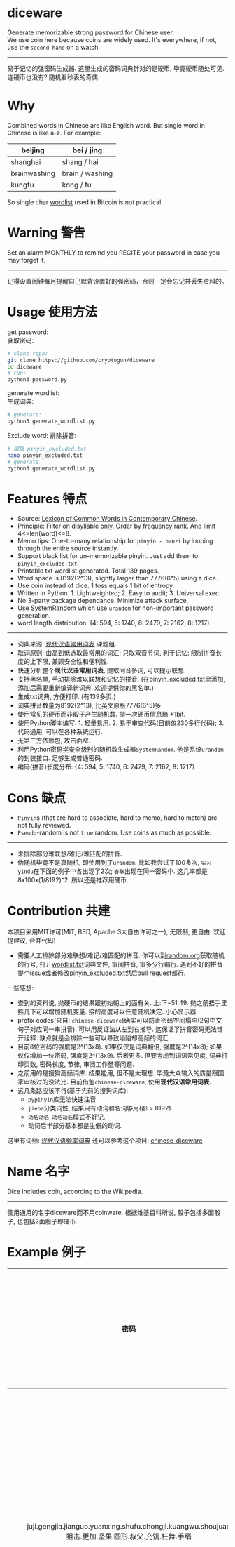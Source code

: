 # diceware
Generate memorizable strong password for Chinese user.   
We use coin here because coins are widely used. It's everywhere, if not, use the `second hand` on a watch.   
<hr>
易于记忆的强密码生成器.   
这里生成的密码词典针对的是硬币, 毕竟硬币随处可见. 连硬币也没有? 随机看秒表的奇偶.   

# Why
Combined words in Chinese are like English word. But single word in Chinese is like a-z. For example:  

|beijing|bei / jing|
|---|---|
|shanghai|shang / hai|
|brainwashing|brain / washing|
|kungfu|kong / fu|

So single char [wordlist](https://github.com/bitcoin/bips/blob/master/bip-0039/chinese_simplified.txt) used in Bitcoin is not practical.   

# Warning 警告
Set an alarm MONTHLY to remind you RECITE your password in case you may forget it.   
<hr>
记得设置闹钟每月提醒自己默背设置好的强密码，否则一定会忘记并丢失资料的。   


# Usage 使用方法
get password:  
获取密码:
```bash
# clone repo:
git clone https://github.com/cryptogun/diceware
cd diceware
# run:
python3 password.py
```
generate wordlist:  
生成词典:
```bash
# generate:
python3 generate_wordlist.py
```

Exclude word:
排除拼音:
```bash
# 编辑 pinyin_excluded.txt
nano pinyin_excluded.txt
# generate
python3 generate_wordlist.py

```


# Features 特点
* Source: [Lexicon of Common Words in Contemporary Chinese](https://gist.github.com/indiejoseph/eae09c673460aa0b56db).
* Principle: Filter on disyllable only. Order by frequency rank. And limit 4<=len(word)<=8.
* Memo tips: One-to-many relationship for `pinyin - hanzi` by looping through the entire source instantly.
* Support black list for un-memorizable pinyin. Just add them to `pinyin_excluded.txt`.
* Printable txt wordlist generated. Total 139 pages.
* Word space is 8192(2^13), slightly larger than 7776(6^5) using a dice.
* Use coin instead of dice. 1 toss equals 1 bit of entropy.
* Written in Python. 1. Lightweighted; 2. Easy to audit; 3. Universal exec.
* No 3-party package dependance. Minimize attack surface.
* Use [SystemRandom](https://stackoverflow.com/questions/20936993/how-can-i-create-a-random-number-that-is-cryptographically-secure-in-python) which use `urandom` for non-important password generation.
* word length distribution: {4: 594, 5: 1740, 6: 2479, 7: 2162, 8: 1217}
<hr>

- 词典来源: [现代汉语常用词表](https://gist.github.com/indiejoseph/eae09c673460aa0b56db) 课题组.
- 取词原则: 由高到低选取最常用的词汇; 只取双音节词, 利于记忆; 限制拼音长度的上下限, 兼顾安全性和便利性.
- 快速分析整个**现代汉语常用词表**, 提取同音多词, 可以提示联想.
- 支持黑名单, 手动排除难以联想和记忆的拼音. (在pinyin_excluded.txt里添加, 添加后需要重新编译新词典. 欢迎提供你的黑名单.)
- 生成txt词典, 方便打印. (有139多页.)
- 词典拼音数量为8192(2^13), 比英文原版7776(6^5)多.
- 使用常见的硬币而非骰子产生随机数. 抛一次硬币信息熵 +1bit.
- 使用Python脚本编写. 1. 轻量易用. 2. 易于审查代码(目前仅230多行代码); 3. 代码通用, 可以在各种系统运行.
- 无第三方依赖包, 攻击面窄.
- 利用Python[密码学安全级别](https://stackoverflow.com/questions/20936993/how-can-i-create-a-random-number-that-is-cryptographically-secure-in-python)的随机数生成器`SystemRandom`. 他是系统`urandom`的封装接口. 足够生成普通密码.  
- 编码(拼音)长度分布: {4: 594, 5: 1740, 6: 2479, 7: 2162, 8: 1217}

# Cons 缺点
- `Pinyin`s (that are hard to associate, hard to memo, hard to match) are not fully reviewed.
- `Pseudo`-random is not `true` random. Use coins as much as possible.
<hr>

* 未排除部分难联想/难记/难匹配的拼音.
* 伪随机毕竟不是真随机, 即使用到了`urandom`. 比如我尝试了100多次, `实习` `yindu`在下面的例子中各出现了2次; `春联`出现在同一密码中. 这几率都是8x100x(1/8192)^2. 所以还是推荐用硬币.

# Contribution 共建
本项目采用MIT许可(MIT, BSD, Apache 3大自由许可之一), 无限制, 更自由. 欢迎提建议, 合并代码!

- 需要人工排除部分难联想/难记/难匹配的拼音. 你可以到[random.org](https://www.random.org/integers/?num=1&min=1&max=8192&col=1&base=10&format=plain&rnd=new)获取随机的行号, 打开[wordlist.txt](https://github.com/cryptogun/diceware/blob/master/wordlist.txt)词典文件, 审阅拼音, 审多少行都行. 遇到不好的拼音提个issue或者修改[pinyin_excluded.txt](https://github.com/cryptogun/diceware/blob/master/pinyin_excluded.txt)然后pull request都行.

一些感想:

* 查到的资料说, 抛硬币的结果跟初始朝上的面有关. 上:下=51:49. 抛之前捂手里摇几下可以增加随机变量. 接的高度可以任意随机决定. 小心显示器.
* prefix codes(来自: `chinese-diceware`)确实可以防止密码空间塌陷(2句中文句子对应同一串拼音). 可以用反证法从左到右推导. 这保证了拼音密码无法错开诠释. 缺点就是会排除一些可以导致塌陷却高频的词汇.
* 目前8位密码的强度是2^(13x8). 如果仅仅是词典翻倍, 强度是2^(14x8); 如果仅仅增加一位密码, 强度是2^(13x9). 后者更多. 但要考虑到词语常见度, 词典打印页数, 密码长度, 节律, 审阅工作量等问题.
* 之前用的是搜狗高频词库. 结果能用, 但不是太理想. 毕竟大众输入的质量跟国家审核过的没法比. 目前借鉴`chinese-diceware`, 使用**现代汉语常用词表**.
* 这几条路应该不行(基于先前的搜狗词库):
    - `pypinyin`库无法快速注音.
    - `jieba`分类词性, 结果只有动词和名词够用(都 > 8192).
    - `动名动名 动名动名`模式不好记.
    - 动词后半部分基本都是生僻的动词.

这里有词频: [现代汉语频率词典](http://www.unicode.org/reports/tr38/#kHanyuPinlu)
还可以参考这个项目: [chinese-diceware](https://github.com/cfbao/chinese-diceware)

# Name 名字
Dice includes coin, according to the Wikipedia.   
<hr>
使用通用的名字diceware而不用coinware. 根据维基百科所说, 骰子包括多面骰子, 也包括2面骰子即硬币. 

# Example 例子
|密码|联想 越具体/奇异/逼真越好|
|:-:|:-|
|juji.gengjia.jianguo.yuanxing.shufu.chongji.kuangwu.shoujuan<br>狙击.更加.坚果.圆形.叔父.充饥.狂舞.手绢|狙击远处的一颗圆形的坚果, 越狙越坚硬. 叔父为了充饥, 狂舞手绢.|
|xiantiao.lianmang.jieli.jiyu.wannian.paizi.bucuo.kaifang<br>线条.连忙.接力.急于.晚年.牌子.不错.开放|拿起线条连忙赶去接力, 太急于求成了. 小平晚年看见资本主义的牌子不错, 决定改革开放.|
|tengfei.wugu.weichi.daxiao.rongxing.jingdi.wanxiang.tuichi<br>腾飞.五谷.维持.大小.荣幸.劲敌.万象.推迟|腾飞的五谷居然能够维持大小! 很荣幸能遇到劲敌, 他居然把一万头大象都给推迟了.|
|daode.yinmu.xiama.tuzai.neihang.shixing.touchan.shoujie<br>道德.银幕.下马.屠宰.内行.施行.投产.首届|道德只有在银幕上才能见到. 他一下马就屠宰狗肉. 内行人施行并投产, 那是首届, 头一遭.|
|zhuyi.beihou.shumian.weiyue.teyao.yishan.yinyong.fangfu<br>主意.背后.书面.违约.特要.衣衫.饮用.防腐|出的什么馊主意, 居然叫我背后书面违约. 死之前还不忘特别要一件上衣衫, 还要饮用防腐剂!|
|gushi.tanlun.rongren.suoyou.huanghai.fenbu.dongdang.shenyin<br>股市.谈论.容忍.所有.黄海.分布.动荡.呻吟|想要参与股市谈论, 就得容忍所有的意见. 小鬼子查探黄海的分布情况, 动荡的年代到处都是痛苦的呻吟.|
|zijue.haoshi.chaoe.yindu.huijian.zuijiao.chaoqi.neibu<br>自决.好事.超额.引渡.回见.嘴角.潮气.内部|民族自决是好事, 你看美国都超额引渡非法移民了. 回头看看那些难民, 嘴角的潮气都从内部渗出来了.|
|qiaoran.tiaopi.pojiu.beibu.qili.ruhe.yinshui.renli<br>悄然.调皮.破旧.背部.气力.如何.引水.人力|悄悄然, 调皮的你把我的椅子换了个破旧的背部. 气力如何? 西部凿壁引水需要人力.|
|dayu.zhanshu.shengzi.zengjia.chazui.mingri.daixie.shouling<br>大雨.战书.生字.增加.插嘴.明日.代谢.守灵|战场上的大雨, 淋湿和模糊了战书, 生字增加了. 花朵插嘴, 明日就代谢了, 像黛玉那样守灵.|
|zhengzhi.guanqu.huoguang.qiangdu.zhuce.zhuanke.yuwen.fenyong<br>正值.灌渠.火光.强度.注册.专科.语文.粪泳|正值雨水灌渠的时节, 日夜赶工, 火光强度却远远不够.  一个注册专科护士却想教语文? 先到粪池里游泳一圈.|
|pendi.pixie.yuanxing.weizhu.zangzu.tianxian.shixi.renshi<br>盆地.皮鞋.圆形.为主.藏族.天仙.实习.人世|盆地就像皮鞋, 以圆形为主. 藏族都是天仙呐, 到人世间实习来了, 怪不得住那么高.|
|genzhe.shangu.benyi.shousuo.shuilv.weifan.yecai.guoqing<br>跟着.山姑.本意.售锁.税率.违反.野菜.国庆|跟着山姑本意是想售锁, 没想到违反了税率, 这个国庆只能吃野菜充饥了. 都反了啊.|
|guina.haosheng.zuihou.bochang.chahuo.junheng.zhenqing.shenyi<br>鬼拿.耗声.最后.波长.查获.均衡.真情.深意|鬼拿耗子的声音, 那是最后的波长. 今天查获的茶货比较均衡, 有真情, 有深意.|
|haian.weirao.tongche.fuxi.yishu.fangkong.bianji.dayi<br>海岸.胃要.通车.复习.医书.防空.变机.打蚁|海岸线像个胃一样, 要通车了. 有位帅哥在车上复习医书. 海上要防空啊, 所以火车就变成了飞机, 把地上的一只蚂蚁打死了.|
|fankang.xiangdai.shenzhou.shixi.mingri.menkan.tuidong.xuedi<br>反抗.想待.神州.实习.明日.门槛.推动.雪地|非法移民遇到恶人不敢反抗, 因为想待在神州大地上实习. 雪太大了, 明日要把门槛拆了才能推动雪地.|
|chouti.shouduan.guandao.pojie.liannian.danshui.songxie.yindu<br>抽屉.手断.管道.破解.连年.淡水.松懈.印度|抽屉把手指给夹断了, 骨头露了出来. 喜马拉雅山上的管道经过破解, 连年都有淡水, 一旦松懈下来, 让印度给污染了.|
|chibang.weixin.mifeng.jiaohuo.diaoke.pingyong.peiyu.liushui<br>翅膀.微信.蜜蜂.交货.雕刻.平庸.培育.流水|翅膀上都印着微信二维码的蜜蜂过来交货了, 为了卖蜂蜜真实不遗余力. 这雕刻太平庸了, 你们学校都是培育流水线的吧?|
|huangyan.shangyou.diaodong.lvzhou.daoqi.benneng.mangmu.pinqiong<br>晃眼.上游.调动.绿洲.到期.本能.盲目.贫穷|敌人的飞机晃眼, 敌人的舰艇在上游, 我军调动一大批军队就像绿洲. 兵役到期, 由于人的本能, 盲目择业, 贫穷潦倒.|
|yishen.zaoyu.yujian.keben.dedao.hanyou.shengdi.siyi<br>蚁神.早语.遇见.课本.得道.汉游.胜地.司仪|蚁神很早就会说话了, 又遇见了语文课本. 得道之后来到汉地旅游,  居然在某胜地某了个主持仪式的职位.|
|jinqi.huaduo.shanye.daomei.minzhong.dahui.dengzi.ziji<br>近期.花朵.山野.倒霉.民众.大会.凳子.自己|近期, 花朵开满山野,  却被采花贼偷走了. 倒霉的民众开大会讨论, 凳子却要自己搬.|
|ningyuan.zonglan.muke.haozhao.lishun.caifa.xinpian.ganma<br>宁愿.粽蓝.木刻.好找.理顺.采伐.芯片.干嘛|屈原宁愿纵身蓝色的江底. 有人在船沿的木头上刻下标记, 靠岸后更好找. 把木头理顺后更好采伐, 要那么现代化的芯片自动化干嘛.|
|xiaoxiao.jianmo.ezhan.touhao.wucha.qiuhe.rongzhu.kuangjia<br>小小.缄默.恶战.头号.误差.求和.熔铸.框架|小小缄默了, 恶战需要在头上绑上号码. 由于枪械有误差, 只能求和了. 愤怒之下把他们都熔铸成了框架. 杀千刀的兵工厂!|
|zhanche.fenshao.cheli.yongren.jianxun.baodao.neizang.zisheng<br>战车.焚烧.撤离.佣人.简讯.报道.内脏.滋生|坦克战车被焚烧, 车里的佣人被活活烧死了. 按照简讯的报道, 他们内脏都滋生出来了.|
|tuichi.anjian.zaibian.weixie.sengren.qingshi.xingbing.zuse<br>推迟.安检.栽便.威胁.僧人.情史.性病.阻塞|你必须推迟安检, 否则我在包里中便威胁. 僧人也是有情史的, 因为染上了性病, 这条路被阻塞了, 不方便.|
|buliao.yansu.neige.yinci.mucao.xiexie.xiaofang.shimin<br>布料.严肃.内阁.因此.牧草.谢谢.消防.市民|因为布料起火事故, 需要严肃整顿内阁. 因此, 牧草们希望谢谢消防中队里的市民.|
|quanti.xiazi.yugan.bingqi.lengzhan.diya.yinjiu.canshu<br>全体.虾子.预感.冰期.冷战.低压.饮酒.惨输|全体虾子预感到冰期的到来. 冷战之下没有低压只有高压, 饮酒误事惨输.|
|jianfei.jixing.daxiao.ezhi.bobo.diguo.dingqi.loumian<br>减肥.畸形.大小.饿脂.饽饽.帝国.定期.露面|减肥减到畸形, 上大下小, 还说是饿脂. 饽饽帝国的伯伯还定期带着饽饽露面, 口水都三千尺了.|
